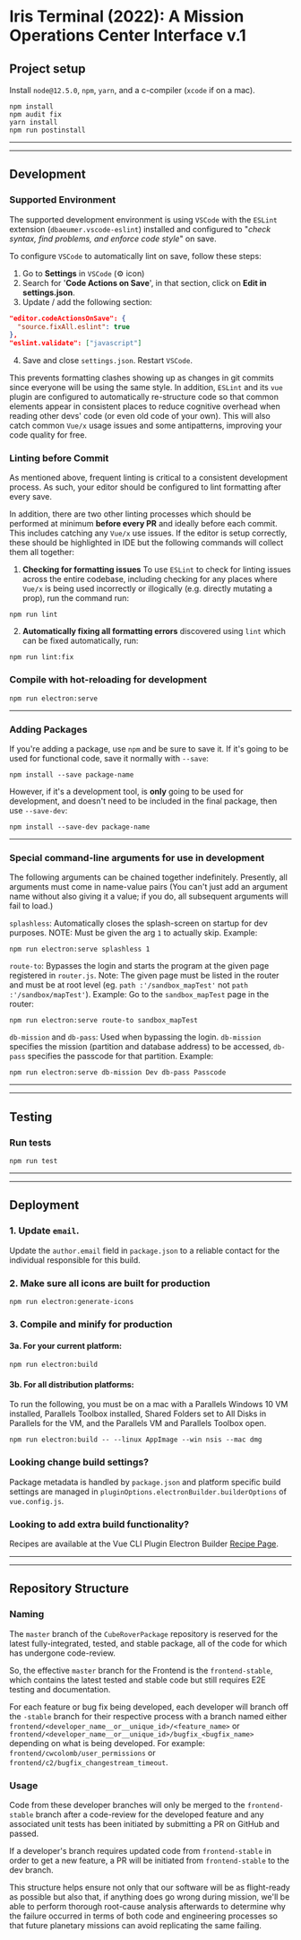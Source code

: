 # Iris Terminal (2022): A Mission Operations Center Interface v.1

## **Project setup**
Install `node@12.5.0`, `npm`, `yarn`, and a c-compiler (`xcode` if on a mac).
```
npm install
npm audit fix
yarn install
npm run postinstall
```

----
----


## **Development**

### **Supported Environment**
The supported development environment is using `VSCode` with the `ESLint` extension (`dbaeumer.vscode-eslint`) installed and configured to "*check syntax, find problems, and enforce code style*" on save.

To configure `VSCode` to automatically lint on save, follow these steps:
1. Go to **Settings** in `VSCode` (⚙️ icon)
2. Search for '**Code Actions on Save**', in that section, click on **Edit in settings.json**.
3. Update / add the following section:
```json
"editor.codeActionsOnSave": {
  "source.fixAll.eslint": true
},
"eslint.validate": ["javascript"]
```
4. Save and close `settings.json`. Restart `VSCode`.

This prevents formatting clashes showing up as changes in git commits since everyone will be using the same style. In addition, `ESLint` and its `vue` plugin are configured to automatically re-structure code so that common elements appear in consistent places to reduce cognitive overhead when reading other devs' code (or even old code of your own). This will also catch common `Vue/x` usage issues and some antipatterns, improving your code quality for free.

### **Linting before Commit**
As mentioned above, frequent linting is critical to a consistent development process. As such, your editor should be configured to lint formatting after every save. 

In addition, there are two other linting processes which should be performed at minimum **before every PR** and ideally before each commit. This includes catching any `Vue/x` use issues. If the editor is setup correctly, these should be highlighted in IDE but the following commands will collect them all together:

1. **Checking for formatting issues**
To use `ESLint` to check for linting issues across the entire codebase, including checking for any places where `Vue/x` is being used incorrectly or illogically (e.g. directly mutating a prop), run the command run:
```
npm run lint
```
2. **Automatically fixing all formatting errors** discovered using `lint` which can be fixed automatically, run:
```
npm run lint:fix
```


### **Compile with hot-reloading for development**
```
npm run electron:serve
```

----

### **Adding Packages**
If you're adding a package, use `npm` and be sure to save it. If it's going to be used for functional code, save it normally with `--save`:
```
npm install --save package-name
```
However, if it's a development tool, is **only** going to be used for development, and doesn't need to be included in the final package, then use `--save-dev`:
```
npm install --save-dev package-name
```

----

### **Special command-line arguments for use in development**
The following arguments can be chained together indefinitely. Presently, all arguments must come in name-value pairs (You can't just add an argument name without also giving it a value; if you do, all subsequent arguments will fail to load.)

`splashless`: Automatically closes the splash-screen on startup for dev purposes. NOTE: Must be given the arg `1` to actually skip. Example:
```
npm run electron:serve splashless 1
```

`route-to`: Bypasses the login and starts the program at the given page registered in `router.js`.
Note: The given page must be listed in the router and must be at root level (eg. `path :'/sandbox_mapTest'` not `path :'/sandbox/mapTest'`).
Example:
Go to the `sandbox_mapTest` page in the router:
```
npm run electron:serve route-to sandbox_mapTest
```

`db-mission` and `db-pass`: Used when bypassing the login. `db-mission` specifies the mission (partition and database address) to be accessed, `db-pass` specifies the passcode for that partition.
Example:
```
npm run electron:serve db-mission Dev db-pass Passcode
```

----
----

## **Testing**

### **Run tests**
```
npm run test
```

----
----

## **Deployment**

### 1. **Update `email`.**
Update the `author.email` field in `package.json` to a reliable contact for the individual responsible for this build.

### 2. **Make sure all icons are built for production**
```
npm run electron:generate-icons
```

### 3. **Compile and minify for production**
#### 3a. For your current platform:
```
npm run electron:build
```
#### 3b. For all distribution platforms:
To run the following, you must be on a mac with a Parallels Windows 10 VM installed, Parallels Toolbox installed, Shared Folders set to All Disks in Parallels for the VM, and the Parallels VM and Parallels Toolbox open.
```
npm run electron:build -- --linux AppImage --win nsis --mac dmg
```

### **Looking change build settings?**
Package metadata is handled by `package.json` and platform specific build settings are managed in `pluginOptions.electronBuilder.builderOptions` of `vue.config.js`.

### **Looking to add extra build functionality?**
Recipes are available at the Vue CLI Plugin Electron Builder [Recipe Page](https://nklayman.github.io/vue-cli-plugin-electron-builder/guide/recipes.html).


----
----


## **Repository Structure**
### Naming
The `master` branch of the `CubeRoverPackage` repository is reserved for the latest fully-integrated, tested, and stable package, all of the code for which has undergone code-review.

So, the effective `master` branch for the Frontend is the `frontend-stable`, which contains the latest tested and stable code but still requires E2E testing and documentation.

For each feature or bug fix being developed, each developer will branch off the `-stable` branch for their respective process with a branch named either
`frontend/<developer_name__or__unique_id>/<feature_name>`
or
`frontend/<developer_name__or__unique_id>/bugfix_<bugfix_name>`
depending on what is being developed. For example:
`frontend/cwcolomb/user_permissions`
or
`frontend/c2/bugfix_changestream_timeout`.

### Usage
Code from these developer branches will only be merged to the `frontend-stable` branch after a code-review for the developed feature and any associated unit tests has been initiated by submitting a PR on GitHub and passed.

If a developer's branch requires updated code from `frontend-stable` in order to get a new feature, a PR will be initiated from `frontend-stable` to the dev branch.

This structure helps ensure not only that our software will be as flight-ready as possible but also that, if anything does go wrong during mission, we'll be able to perform thorough root-cause analysis afterwards to determine why the failure occurred in terms of both code and engineering processes so that future planetary missions can avoid replicating the same failing.
